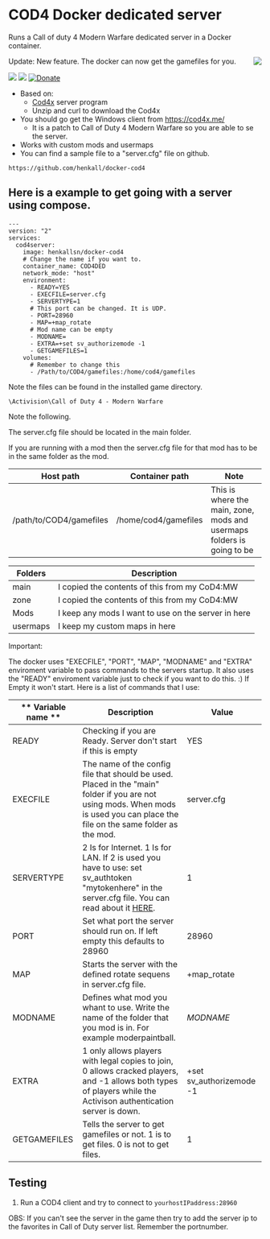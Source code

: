 # COD4 Docker dedicated server #
Runs a Call of duty 4 Modern Warfare dedicated server in a Docker container.

Update: New feature. The docker can now get the gamefiles for you.
<img align="right" src="https://raw.githubusercontent.com/henkall/docker-cod4/master/cod4.ico">

[![](https://images.microbadger.com/badges/version/henkallsn/docker-cod4.svg)](https://microbadger.com/images/henkallsn/docker-cod4 "Image Version")
[![](https://images.microbadger.com/badges/image/henkallsn/docker-cod4.svg)](https://microbadger.com/images/henkallsn/docker-cod4 "Image Size")
[![Donate](https://img.shields.io/badge/Donate-PayPal-green.svg)](https://www.paypal.com/cgi-bin/webscr?cmd=_donations&business=RVCZJCWKD9CSW&currency_code=EUR&source=url)
- Based on:
    - [Cod4x](https://cod4x.me/) server program
    - Unzip and curl to download the Cod4x
- You should go get the Windows client from https://cod4x.me/
    - It is a patch to Call of Duty 4 Modern Warfare so you are able to se the server.
- Works with custom mods and usermaps
- You can find a sample file to a "server.cfg" file on github.
~~~
https://github.com/henkall/docker-cod4
~~~

## Here is a example to get going with a server using compose. ##
~~~
---
version: "2"
services:
  cod4server:
    image: henkallsn/docker-cod4
    # Change the name if you want to.
    container_name: COD4DED
    network_mode: "host"
    environment:
      - READY=YES
      - EXECFILE=server.cfg
      - SERVERTYPE=1
      # This port can be changed. It is UDP.
      - PORT=28960
      - MAP=+map_rotate
      # Mod name can be empty
      - MODNAME=
      - EXTRA=+set sv_authorizemode -1
      - GETGAMEFILES=1
    volumes:
      # Remember to change this
      - /Path/to/COD4/gamefiles:/home/cod4/gamefiles
~~~

Note the files can be found in the installed game directory. 
~~~
\Activision\Call of Duty 4 - Modern Warfare
~~~

Note the following.

The server.cfg file should be located in the main folder. 

If you are running with a mod then the server.cfg file for that mod has to be in the same folder as the mod.

| **Host path** | **Container path** | Note |
| --- | --- | --- |
| /path/to/COD4/gamefiles | /home/cod4/gamefiles | This is where the main, zone, mods and usermaps folders is going to be|

| **Folders** | **Description** |
| --- | --- |
| main | I copied the contents of this from my CoD4:MW |
| zone | I copied the contents of this from my CoD4:MW |
| Mods | I keep any mods I want to use on the server in here |
| usermaps | I keep my custom maps in here |

Important:

The docker uses "EXECFILE", "PORT", "MAP", "MODNAME" and "EXTRA" enviroment variable to pass commands to the servers startup.
It also uses the "READY" enviroment variable just to check if you want to do this. :) If Empty it won't start.
Here is a list of commands that I use:

| ** Variable name ** | **Description** | **Value** |
|---|---|---|
| READY | Checking if you are Ready. Server don't start if this is empty | YES |
| EXECFILE | The name of the config file that should be used. Placed in the "main" folder if you are not using mods. When mods is used you can place the file on the same folder as the mod. | server.cfg |
| SERVERTYPE | 2 Is for Internet. 1 Is for LAN. If 2 is used you have to use: set sv_authtoken "mytokenhere" in the server.cfg file. You can read about it [HERE]. |  1 |
| PORT | Set what port the server should run on. If left empty this defaults to 28960 | 28960 |
| MAP | Starts the server with the defined rotate sequens in server.cfg file. | +map_rotate |
| MODNAME | Defines what mod you whant to use. Write the name of the folder that you mod is in. For example moderpaintball. | $MODNAME$ |
| EXTRA | 1 only allows players with legal copies to join, 0 allows cracked players, and -1 allows both types of players while the Activison authentication server is down. | +set sv_authorizemode -1 |
| GETGAMEFILES | Tells the server to get gamefiles or not. 1 is to get files. 0 is not to get files. | 1 |


[HERE]: https://cod4x.me/index.php?/forums/topic/2814-new-requirement-for-cod4-x-servers-to-get-listed-on-masterserver/
## Testing

1. Run a COD4 client and try to connect to `yourhostIPaddress:28960`

OBS: If you can't see the server in the game then try to add the server ip to the favorites in Call of Duty server list. Remember the portnumber.
